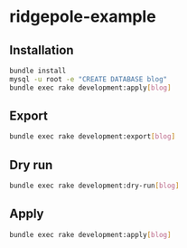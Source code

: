 ridgepole-example
=================

## Installation
```sh
bundle install
mysql -u root -e "CREATE DATABASE blog"
bundle exec rake development:apply[blog]
```

## Export
```sh
bundle exec rake development:export[blog]
```

## Dry run
```sh
bundle exec rake development:dry-run[blog]
```

## Apply
```sh
bundle exec rake development:apply[blog]
```
